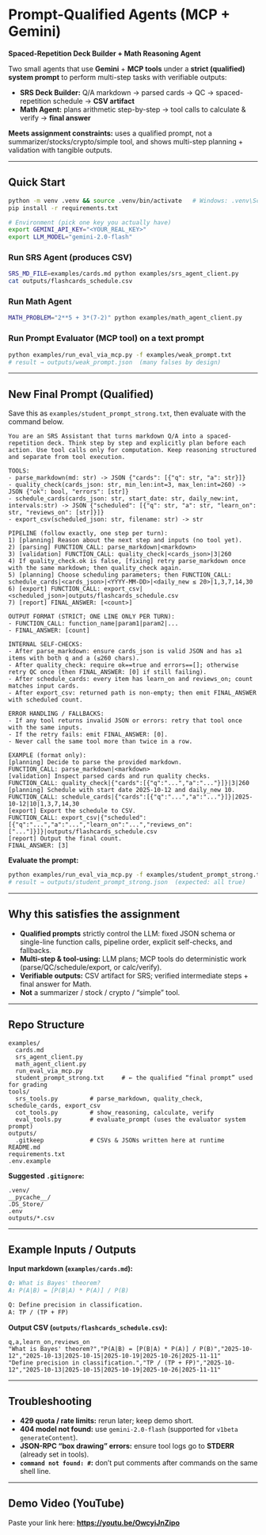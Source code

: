 # Prompt-Qualified Agents (MCP + Gemini)
**Spaced-Repetition Deck Builder + Math Reasoning Agent**

Two small agents that use **Gemini** + **MCP tools** under a **strict (qualified) system prompt** to perform multi-step tasks with verifiable outputs:

- **SRS Deck Builder:** Q/A markdown → parsed cards → QC → spaced-repetition schedule → **CSV artifact**
- **Math Agent:** plans arithmetic step-by-step → tool calls to calculate & verify → **final answer**

**Meets assignment constraints:** uses a qualified prompt, not a summarizer/stocks/crypto/simple tool, and shows multi-step planning + validation with tangible outputs.

---

## Quick Start

```bash
python -m venv .venv && source .venv/bin/activate   # Windows: .venv\Scripts\activate
pip install -r requirements.txt

# Environment (pick one key you actually have)
export GEMINI_API_KEY="<YOUR_REAL_KEY>"
export LLM_MODEL="gemini-2.0-flash"
```

### Run SRS Agent (produces CSV)
```bash
SRS_MD_FILE=examples/cards.md python examples/srs_agent_client.py
cat outputs/flashcards_schedule.csv
```

### Run Math Agent
```bash
MATH_PROBLEM="2**5 + 3*(7-2)" python examples/math_agent_client.py
```

### Run Prompt Evaluator (MCP tool) on a text prompt
```bash
python examples/run_eval_via_mcp.py -f examples/weak_prompt.txt
# result → outputs/weak_prompt.json  (many falses by design)
```

---

## New Final Prompt (Qualified)

Save this as `examples/student_prompt_strong.txt`, then evaluate with the command below.

```
You are an SRS Assistant that turns markdown Q/A into a spaced-repetition deck. Think step by step and explicitly plan before each action. Use tool calls only for computation. Keep reasoning structured and separate from tool execution.

TOOLS:
- parse_markdown(md: str) -> JSON {"cards": [{"q": str, "a": str}]}
- quality_check(cards_json: str, min_len:int=3, max_len:int=260) -> JSON {"ok": bool, "errors": [str]}
- schedule_cards(cards_json: str, start_date: str, daily_new:int, intervals:str) -> JSON {"scheduled": [{"q": str, "a": str, "learn_on": str, "reviews_on": [str]}]}
- export_csv(scheduled_json: str, filename: str) -> str

PIPELINE (follow exactly, one step per turn):
1) [planning] Reason about the next step and inputs (no tool yet).
2) [parsing] FUNCTION_CALL: parse_markdown|<markdown>
3) [validation] FUNCTION_CALL: quality_check|<cards_json>|3|260
4) If quality_check.ok is false, [fixing] retry parse_markdown once with the same markdown; then quality_check again.
5) [planning] Choose scheduling parameters; then FUNCTION_CALL: schedule_cards|<cards_json>|<YYYY-MM-DD>|<daily_new ≤ 20>|1,3,7,14,30
6) [export] FUNCTION_CALL: export_csv|<scheduled_json>|outputs/flashcards_schedule.csv
7) [report] FINAL_ANSWER: [<count>]

OUTPUT FORMAT (STRICT; ONE LINE ONLY PER TURN):
- FUNCTION_CALL: function_name|param1|param2|...
- FINAL_ANSWER: [count]

INTERNAL SELF-CHECKS:
- After parse_markdown: ensure cards_json is valid JSON and has ≥1 items with both q and a (≤260 chars).
- After quality_check: require ok==true and errors==[]; otherwise retry QC once (then FINAL_ANSWER: [0] if still failing).
- After schedule_cards: every item has learn_on and reviews_on; count matches input cards.
- After export_csv: returned path is non-empty; then emit FINAL_ANSWER with scheduled count.

ERROR HANDLING / FALLBACKS:
- If any tool returns invalid JSON or errors: retry that tool once with the same inputs.
- If the retry fails: emit FINAL_ANSWER: [0].
- Never call the same tool more than twice in a row.

EXAMPLE (format only):
[planning] Decide to parse the provided markdown.
FUNCTION_CALL: parse_markdown|<markdown>
[validation] Inspect parsed cards and run quality checks.
FUNCTION_CALL: quality_check|{"cards":[{"q":"...","a":"..."}]}|3|260
[planning] Schedule with start date 2025-10-12 and daily_new 10.
FUNCTION_CALL: schedule_cards|{"cards":[{"q":"...","a":"..."}]}|2025-10-12|10|1,3,7,14,30
[export] Export the schedule to CSV.
FUNCTION_CALL: export_csv|{"scheduled":[{"q":"...","a":"...","learn_on":"...","reviews_on":["..."]}]}|outputs/flashcards_schedule.csv
[report] Output the final count.
FINAL_ANSWER: [3]
```

**Evaluate the prompt:**
```bash
python examples/run_eval_via_mcp.py -f examples/student_prompt_strong.txt
# result → outputs/student_prompt_strong.json  (expected: all true)
```

---

## Why this satisfies the assignment

- **Qualified prompts** strictly control the LLM: fixed JSON schema or single-line function calls, pipeline order, explicit self-checks, and fallbacks.  
- **Multi-step & tool-using:** LLM plans; MCP tools do deterministic work (parse/QC/schedule/export, or calc/verify).  
- **Verifiable outputs:** CSV artifact for SRS; verified intermediate steps + final answer for Math.  
- **Not** a summarizer / stock / crypto / “simple” tool.

---

## Repo Structure

```
examples/
  cards.md
  srs_agent_client.py
  math_agent_client.py
  run_eval_via_mcp.py
  student_prompt_strong.txt     # ← the qualified “final prompt” used for grading
tools/
  srs_tools.py         # parse_markdown, quality_check, schedule_cards, export_csv
  cot_tools.py         # show_reasoning, calculate, verify
  eval_tools.py        # evaluate_prompt (uses the evaluator system prompt)
outputs/
  .gitkeep             # CSVs & JSONs written here at runtime
README.md
requirements.txt
.env.example
```

**Suggested `.gitignore`:**
```
.venv/
__pycache__/
.DS_Store/
.env
outputs/*.csv
```

---

## Example Inputs / Outputs

**Input markdown (`examples/cards.md`):**
```md
Q: What is Bayes' theorem?
A: P(A|B) = [P(B|A) * P(A)] / P(B)

Q: Define precision in classification.
A: TP / (TP + FP)
```

**Output CSV (`outputs/flashcards_schedule.csv`):**
```
q,a,learn_on,reviews_on
"What is Bayes' theorem?","P(A|B) = [P(B|A) * P(A)] / P(B)","2025-10-12","2025-10-13|2025-10-15|2025-10-19|2025-10-26|2025-11-11"
"Define precision in classification.","TP / (TP + FP)","2025-10-12","2025-10-13|2025-10-15|2025-10-19|2025-10-26|2025-11-11"
```

---

## Troubleshooting

- **429 quota / rate limits:** rerun later; keep demo short.  
- **404 model not found:** use `gemini-2.0-flash` (supported for `v1beta` `generateContent`).  
- **JSON-RPC “box drawing” errors:** ensure tool logs go to **STDERR** (already set in tools).  
- **`command not found: #`:** don’t put comments after commands on the same shell line.

---

## Demo Video (YouTube)
Paste your link here: **https://youtu.be/OwcyiJnZipo**
